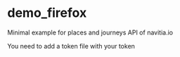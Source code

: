 demo_firefox
============

Minimal example for places and journeys API of navitia.io

You need to add a token file with your token
